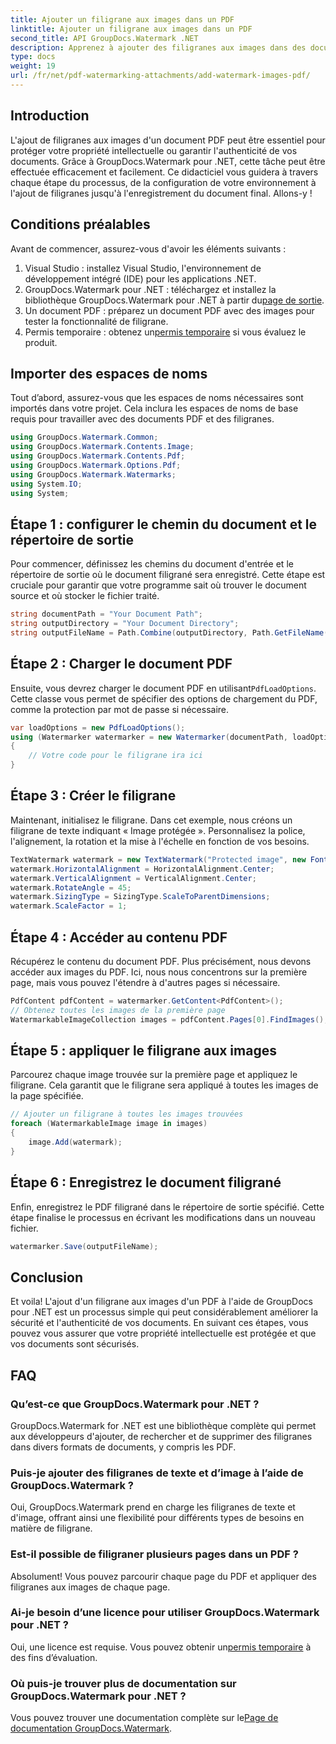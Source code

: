 ```yaml
---
title: Ajouter un filigrane aux images dans un PDF
linktitle: Ajouter un filigrane aux images dans un PDF
second_title: API GroupDocs.Watermark .NET
description: Apprenez à ajouter des filigranes aux images dans des documents PDF à l'aide de GroupDocs.Watermark for .NET grâce à notre didacticiel détaillé étape par étape. Sécurisez facilement vos PDF.
type: docs
weight: 19
url: /fr/net/pdf-watermarking-attachments/add-watermark-images-pdf/
---
```

## Introduction
L'ajout de filigranes aux images d'un document PDF peut être essentiel pour protéger votre propriété intellectuelle ou garantir l'authenticité de vos documents. Grâce à GroupDocs.Watermark pour .NET, cette tâche peut être effectuée efficacement et facilement. Ce didacticiel vous guidera à travers chaque étape du processus, de la configuration de votre environnement à l'ajout de filigranes jusqu'à l'enregistrement du document final. Allons-y !
## Conditions préalables
Avant de commencer, assurez-vous d'avoir les éléments suivants :
1. Visual Studio : installez Visual Studio, l'environnement de développement intégré (IDE) pour les applications .NET.
2.  GroupDocs.Watermark pour .NET : téléchargez et installez la bibliothèque GroupDocs.Watermark pour .NET à partir du[page de sortie](https://releases.groupdocs.com/Watermark/net/).
3. Un document PDF : préparez un document PDF avec des images pour tester la fonctionnalité de filigrane.
4.  Permis temporaire : obtenez un[permis temporaire](https://purchase.groupdocs.com/temporary-license/) si vous évaluez le produit.
## Importer des espaces de noms
Tout d’abord, assurez-vous que les espaces de noms nécessaires sont importés dans votre projet. Cela inclura les espaces de noms de base requis pour travailler avec des documents PDF et des filigranes.
```csharp
using GroupDocs.Watermark.Common;
using GroupDocs.Watermark.Contents.Image;
using GroupDocs.Watermark.Contents.Pdf;
using GroupDocs.Watermark.Options.Pdf;
using GroupDocs.Watermark.Watermarks;
using System.IO;
using System;
```
## Étape 1 : configurer le chemin du document et le répertoire de sortie
Pour commencer, définissez les chemins du document d'entrée et le répertoire de sortie où le document filigrané sera enregistré. Cette étape est cruciale pour garantir que votre programme sait où trouver le document source et où stocker le fichier traité.
```csharp
string documentPath = "Your Document Path";
string outputDirectory = "Your Document Directory";
string outputFileName = Path.Combine(outputDirectory, Path.GetFileName(documentPath));
```
## Étape 2 : Charger le document PDF
 Ensuite, vous devrez charger le document PDF en utilisant`PdfLoadOptions`. Cette classe vous permet de spécifier des options de chargement du PDF, comme la protection par mot de passe si nécessaire.
```csharp
var loadOptions = new PdfLoadOptions();
using (Watermarker watermarker = new Watermarker(documentPath, loadOptions))
{
    // Votre code pour le filigrane ira ici
}
```
## Étape 3 : Créer le filigrane
Maintenant, initialisez le filigrane. Dans cet exemple, nous créons un filigrane de texte indiquant « Image protégée ». Personnalisez la police, l'alignement, la rotation et la mise à l'échelle en fonction de vos besoins.
```csharp
TextWatermark watermark = new TextWatermark("Protected image", new Font("Arial", 8));
watermark.HorizontalAlignment = HorizontalAlignment.Center;
watermark.VerticalAlignment = VerticalAlignment.Center;
watermark.RotateAngle = 45;
watermark.SizingType = SizingType.ScaleToParentDimensions;
watermark.ScaleFactor = 1;
```
## Étape 4 : Accéder au contenu PDF
Récupérez le contenu du document PDF. Plus précisément, nous devons accéder aux images du PDF. Ici, nous nous concentrons sur la première page, mais vous pouvez l'étendre à d'autres pages si nécessaire.
```csharp
PdfContent pdfContent = watermarker.GetContent<PdfContent>();
// Obtenez toutes les images de la première page
WatermarkableImageCollection images = pdfContent.Pages[0].FindImages();
```
## Étape 5 : appliquer le filigrane aux images
Parcourez chaque image trouvée sur la première page et appliquez le filigrane. Cela garantit que le filigrane sera appliqué à toutes les images de la page spécifiée.
```csharp
// Ajouter un filigrane à toutes les images trouvées
foreach (WatermarkableImage image in images)
{
    image.Add(watermark);
}
```
## Étape 6 : Enregistrez le document filigrané
Enfin, enregistrez le PDF filigrané dans le répertoire de sortie spécifié. Cette étape finalise le processus en écrivant les modifications dans un nouveau fichier.
```csharp
watermarker.Save(outputFileName);
```
## Conclusion
Et voila! L'ajout d'un filigrane aux images d'un PDF à l'aide de GroupDocs pour .NET est un processus simple qui peut considérablement améliorer la sécurité et l'authenticité de vos documents. En suivant ces étapes, vous pouvez vous assurer que votre propriété intellectuelle est protégée et que vos documents sont sécurisés.
## FAQ
### Qu’est-ce que GroupDocs.Watermark pour .NET ?
GroupDocs.Watermark for .NET est une bibliothèque complète qui permet aux développeurs d'ajouter, de rechercher et de supprimer des filigranes dans divers formats de documents, y compris les PDF.
### Puis-je ajouter des filigranes de texte et d’image à l’aide de GroupDocs.Watermark ?
Oui, GroupDocs.Watermark prend en charge les filigranes de texte et d'image, offrant ainsi une flexibilité pour différents types de besoins en matière de filigrane.
### Est-il possible de filigraner plusieurs pages dans un PDF ?
Absolument! Vous pouvez parcourir chaque page du PDF et appliquer des filigranes aux images de chaque page.
### Ai-je besoin d’une licence pour utiliser GroupDocs.Watermark pour .NET ?
 Oui, une licence est requise. Vous pouvez obtenir un[permis temporaire](https://purchase.groupdocs.com/temporary-license/) à des fins d’évaluation.
### Où puis-je trouver plus de documentation sur GroupDocs.Watermark pour .NET ?
 Vous pouvez trouver une documentation complète sur le[Page de documentation GroupDocs.Watermark](https://reference.groupdocs.com/Watermark/net/).